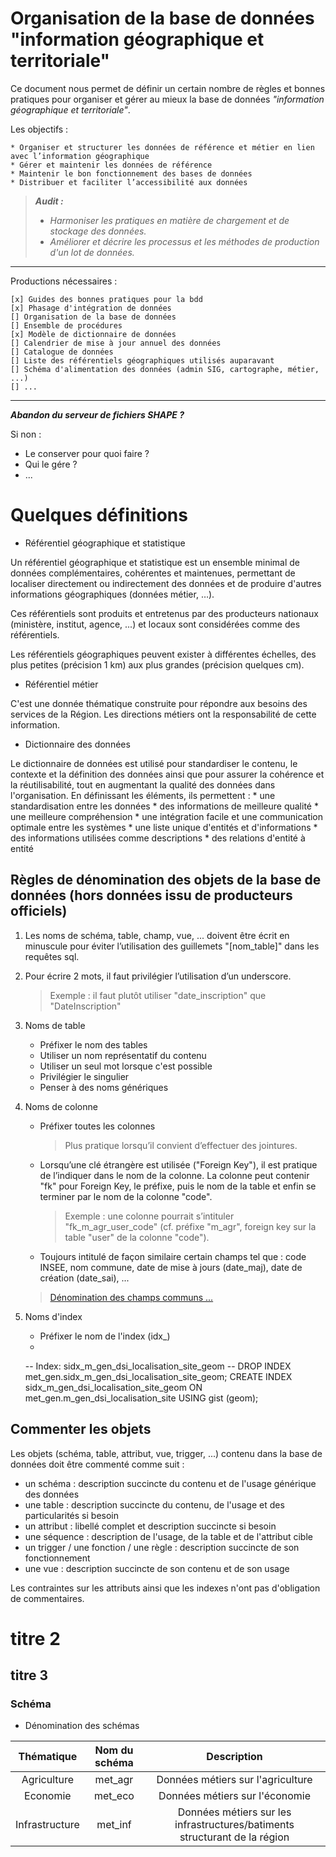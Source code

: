 Organisation de la base de données "information géographique et territoriale"
====

Ce document nous permet de définir un certain nombre de règles et bonnes pratiques pour organiser et gérer au mieux la base de données *"information géographique et territoriale"*.

Les objectifs :

	* Organiser et structurer les données de référence et métier en lien avec l’information géographique
	* Gérer et maintenir les données de référence
	* Maintenir le bon fonctionnement des bases de données
	* Distribuer et faciliter l’accessibilité aux données


>**_Audit :_**
> + *_Harmoniser les pratiques en matière de chargement et de stockage des données._*
> + *_Améliorer et décrire les processus et les méthodes de production d'un lot de données._*


*******
Productions nécessaires :

	[x] Guides des bonnes pratiques pour la bdd
	[x] Phasage d'intégration de données
	[] Organisation de la base de données
	[] Ensemble de procédures
	[x] Modèle de dictionnaire de données
	[] Calendrier de mise à jour annuel des données
	[] Catalogue de données
	[] Liste des référentiels géographiques utilisés auparavant
	[] Schéma d'alimentation des données (admin SIG, cartographe, métier, ...)
	[] ...
*******


***Abandon du serveur de fichiers SHAPE ?***

Si non : 
- Le conserver pour quoi faire ? 
- Qui le gére ?
- ...


# Quelques définitions

* Référentiel géographique et statistique

Un référentiel géographique et statistique est un ensemble minimal de données complémentaires, cohérentes et maintenues, permettant de localiser directement ou indirectement des données et de produire d'autres informations géographiques (données métier, …).

Ces référentiels sont produits et entretenus par des producteurs nationaux (ministère, institut, agence, ...) et locaux sont considérées comme des référentiels. 

Les référentiels géographiques peuvent exister à différentes échelles, des plus petites (précision 1 km) aux plus grandes (précision quelques cm). 


* Référentiel métier

C'est une donnée thématique construite pour répondre aux besoins des services de la Région.
Les directions métiers ont la responsabilité de cette information.


* Dictionnaire des données

Le dictionnaire de données est utilisé pour standardiser le contenu, le contexte et la définition des données ainsi que pour assurer la cohérence et la réutilisabilité, tout en augmentant la qualité des données dans l'organisation. En définissant les éléments, ils permettent :
	* une standardisation entre les données
	* des informations de meilleure qualité
	* une meilleure compréhension
	* une intégration facile et une communication optimale entre les systèmes
	* une liste unique d'entités et d'informations
	* des informations utilisées comme descriptions
	* des relations d'entité à entité



Règles de dénomination des objets de la base de données (hors données issu de producteurs officiels)
----
	
1. Les noms de schéma, table, champ, vue, ... doivent être écrit en minuscule pour éviter l’utilisation des guillemets "[nom_table]" dans les requêtes sql.

2. Pour écrire 2 mots, il faut privilégier l’utilisation d’un underscore. 
    >Exemple : il faut plutôt utiliser "date_inscription" que "DateInscription"

3. Noms de table
    * Préfixer le nom des tables
    * Utiliser un nom représentatif du contenu
    * Utiliser un seul mot lorsque c'est possible
    * Privilégier le singulier
    * Penser à des noms génériques
    

4. Noms de colonne
    * Préfixer toutes les colonnes
        >Plus pratique lorsqu’il convient d’effectuer des jointures.

    * Lorsqu’une clé étrangère est utilisée ("Foreign Key"), il est pratique de l’indiquer dans le nom de la colonne. 
        La colonne peut contenir "fk" pour Foreign Key, le préfixe,  puis le nom de la table et enfin se terminer par le nom de la colonne "code". 
        >Exemple : une colonne pourrait s’intituler "fk_m_agr_user_code" (cf. préfixe "m_agr", foreign key sur la table "user" de la colonne "code").

    * Toujours intitulé de façon similaire certain champs tel que : code INSEE, nom commune, date de mise à jours (date_maj), date de création (date_sai), ...

    >[Dénomination des champs communs ...](nom_champ.md)
    
5. Noms d'index
    * Préfixer le nom de l'index (idx_)
    * 
    
    -- Index: sidx_m_gen_dsi_localisation_site_geom
-- DROP INDEX met_gen.sidx_m_gen_dsi_localisation_site_geom;
CREATE INDEX sidx_m_gen_dsi_localisation_site_geom
    ON met_gen.m_gen_dsi_localisation_site USING gist
    (geom);



Commenter les objets
----

Les objets (schéma, table, attribut, vue, trigger, ...) contenu dans la base de données doit être commenté comme suit :

* un schéma : description succincte du contenu et de l'usage générique des données
* une table : description succincte du contenu, de l'usage et des particularités si besoin
* un attribut : libellé complet et description succincte si besoin
* une séquence : description de l'usage, de la table et de l'attribut cible
* un trigger / une fonction / une règle : description succincte de son fonctionnement
* une vue : description succincte de son contenu et de son usage

Les contraintes sur les attributs ainsi que les indexes n'ont pas d'obligation de commentaires.




titre 2 
====

titre 3
-----

### Schéma

* Dénomination des schémas

| Thématique |  Nom du schéma | Description |
| :----: | :----: | :----: |
| Agriculture | met_agr | Données métiers sur l'agriculture |
| Economie | met_eco | Données métiers sur l'économie |
| Infrastructure | met_inf | Données métiers sur les infrastructures/batiments structurant de la région | 
